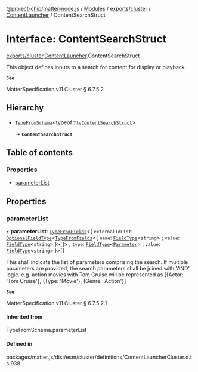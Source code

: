 [@project-chip/matter-node.js](../README.md) / [Modules](../modules.md) / [exports/cluster](../modules/exports_cluster.md) / [ContentLauncher](../modules/exports_cluster.ContentLauncher.md) / ContentSearchStruct

# Interface: ContentSearchStruct

[exports/cluster](../modules/exports_cluster.md).[ContentLauncher](../modules/exports_cluster.ContentLauncher.md).ContentSearchStruct

This object defines inputs to a search for content for display or playback.

**`See`**

MatterSpecification.v11.Cluster § 6.7.5.2

## Hierarchy

- [`TypeFromSchema`](../modules/exports_tlv.md#typefromschema)\<typeof [`TlvContentSearchStruct`](../modules/exports_cluster.ContentLauncher.md#tlvcontentsearchstruct)\>

  ↳ **`ContentSearchStruct`**

## Table of contents

### Properties

- [parameterList](exports_cluster.ContentLauncher.ContentSearchStruct.md#parameterlist)

## Properties

### parameterList

• **parameterList**: [`TypeFromFields`](../modules/exports_tlv.md#typefromfields)\<\{ `externalIdList`: [`OptionalFieldType`](exports_tlv.OptionalFieldType.md)\<[`TypeFromFields`](../modules/exports_tlv.md#typefromfields)\<\{ `name`: [`FieldType`](exports_tlv.FieldType.md)\<`string`\> ; `value`: [`FieldType`](exports_tlv.FieldType.md)\<`string`\>  }\>[]\> ; `type`: [`FieldType`](exports_tlv.FieldType.md)\<[`Parameter`](../enums/exports_cluster.ContentLauncher.Parameter.md)\> ; `value`: [`FieldType`](exports_tlv.FieldType.md)\<`string`\>  }\>[]

This shall indicate the list of parameters comprising the search. If multiple parameters are provided, the
search parameters shall be joined with 'AND' logic. e.g. action movies with Tom Cruise will be represented
as [{Actor: 'Tom Cruise'}, {Type: 'Movie'}, {Genre: 'Action'}]

**`See`**

MatterSpecification.v11.Cluster § 6.7.5.2.1

#### Inherited from

TypeFromSchema.parameterList

#### Defined in

packages/matter.js/dist/esm/cluster/definitions/ContentLauncherCluster.d.ts:938

